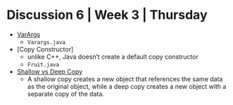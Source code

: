 # Discussion 6 | Week 3 | Thursday

- [VarArgs](https://docs.oracle.com/javase/8/docs/technotes/guides/language/varargs.html)
    - `Varargs.java`
- [Copy Constructor]
    - unlike C++, Java doesn’t create a default copy constructor
    - `Fruit.java`
- [Shallow vs Deep Copy](https://docs.oracle.com/cd/E19205-01/819-3701/cop_8081.htm)
    - A  shallow copy creates a new object that references the same data as the original object, while a deep copy creates a new object with a separate copy of the data.

